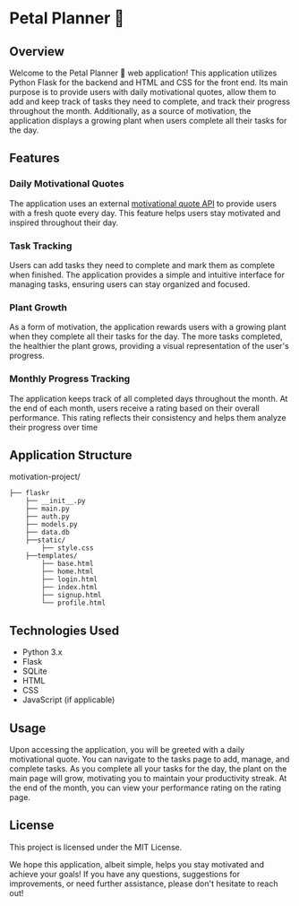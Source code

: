 # Petal Planner 🌱

## Overview

Welcome to the Petal Planner 🌱 web application! This application utilizes Python Flask for the backend and HTML and CSS for the front end. Its main purpose is to provide users with daily motivational quotes, allow them to add and keep track of tasks they need to complete, and track their progress throughout the month. Additionally, as a source of motivation, the application displays a growing plant when users complete all their tasks for the day.

## Features

### Daily Motivational Quotes
The application uses an external [motivational quote API](https://docs.zenquotes.io/) to provide users with a fresh quote every day. This feature helps users stay motivated and inspired throughout their day.

### Task Tracking
Users can add tasks they need to complete and mark them as complete when finished. The application provides a simple and intuitive interface for managing tasks, ensuring users can stay organized and focused.

### Plant Growth
As a form of motivation, the application rewards users with a growing plant when they complete all their tasks for the day. The more tasks completed, the healthier the plant grows, providing a visual representation of the user's progress.

### Monthly Progress Tracking
The application keeps track of all completed days throughout the month. At the end of each month, users receive a rating based on their overall performance. This rating reflects their consistency and helps them analyze their progress over time

## Application Structure

motivation-project/
```
├── flaskr
    ├── __init__.py
    ├── main.py
    ├── auth.py
    ├── models.py
    ├── data.db
    ├──static/
        ├── style.css
    ├──templates/
        ├── base.html
        ├── home.html
        ├── login.html
        ├── index.html
        ├── signup.html
        └── profile.html
```
## Technologies Used
- Python 3.x
- Flask
- SQLite
- HTML
- CSS
- JavaScript (if applicable)

## Usage
Upon accessing the application, you will be greeted with a daily motivational quote. You can navigate to the tasks page to add, manage, and complete tasks. As you complete all your tasks for the day, the plant on the main page will grow, motivating you to maintain your productivity streak. At the end of the month, you can view your performance rating on the rating page.

## License
This project is licensed under the MIT License.

We hope this application, albeit simple, helps you stay motivated and achieve your goals! If you have any questions, suggestions for improvements, or need further assistance, please don't hesitate to reach out!
